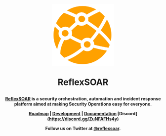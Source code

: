 <h1 align="center">

<a href="https://reflexsoar.com"><img src="https://github.com/reflexsoar/.github/raw/main/profile/logo.png" height="200" width="200"></a>

ReflexSOAR

</h1><h4 align="center">

[ReflexSOAR](https://reflexsoar.io) is a security orchestration, automation and incident response platform aimed at making Security Operations easy for everyone.

[Roadmap](https://github.com/orgs/reflexsoar/projects/4) | 
[Development](https://github.com/frikky/Shuffle/blob/master/.github/CONTRIBUTING.md) |
[Documentation](https://docs.reflexsoar.com)
[Discord] (https://discord.gg/ZuNFAFHs4y)



Follow us on Twitter at [@reflexsoar](https://twitter.com/reflexsoar).

</h4>
